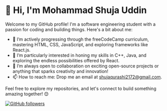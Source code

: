 # 👋 Hi, I'm Mohammad Shuja Uddin

Welcome to my GitHub profile! I'm a software engineering student with a passion for coding and building things. Here's a bit about me:

- 🌱 I’m actively progressing through the freeCodeCamp curriculum, mastering HTML, CSS, JavaScript, and exploring frameworks like React.js.
- 👀 I’m particularly interested in honing my skills in C++, Java, and exploring the endless possibilities offered by React.
- 💞️ I’m always open to collaboration on exciting open-source projects or anything that sparks creativity and innovation!
- 📫 How to reach me: Drop me an email at shujaqurashi2172@gmail.com.



Feel free to explore my repositories, and let's connect to build something amazing together! 😊

[![GitHub followers](https://img.shields.io/github/followers/shuja609?label=Follow&style=social)](https://github.com/shuja609)



